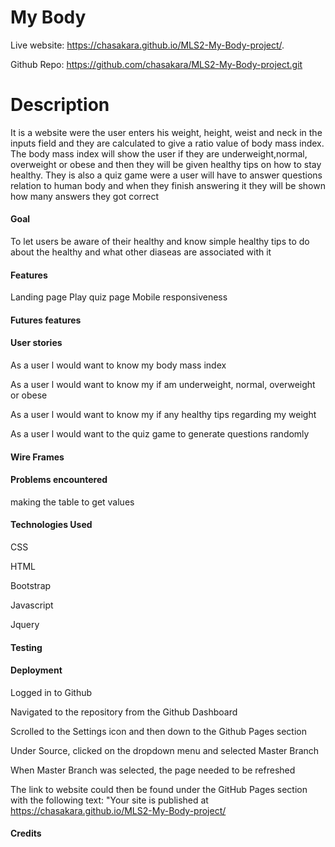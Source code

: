 # My Body 
Live website: https://chasakara.github.io/MLS2-My-Body-project/.

Github Repo: https://github.com/chasakara/MLS2-My-Body-project.git

# Description 
It is a website were the user enters his weight, height, weist and neck in the inputs field and they are calculated to give a ratio value of body mass index. The body mass index will show the user if they are underweight,normal, overweight or obese and then they will be given healthy tips on how to stay healthy. 
They is also a quiz game were a user will  have to answer questions relation to human body and when they finish answering it they will be shown how many answers they got correct

#### Goal
To let users be aware of their healthy and know simple healthy tips to do about the healthy and what other diaseas are associated with it

#### Features
Landing page 
Play quiz page 
Mobile responsiveness

#### Futures features



#### User stories
As a user l would want to know my body mass index
 
As a user l would want to know my if am underweight, normal, overweight or obese

As a user l would want to know my if any healthy tips regarding my weight 

As a user l would want to the quiz game to generate questions randomly

#### Wire Frames

#### Problems encountered
making the table to get values

#### Technologies Used 
CSS

HTML

Bootstrap

Javascript

Jquery

#### Testing

#### Deployment

Logged in to Github

Navigated to the repository from the Github Dashboard

Scrolled to the Settings icon and then down to the Github Pages section

Under Source, clicked on the dropdown menu and selected Master Branch

When Master Branch was selected, the page needed to be refreshed

The link to website could then be found under the GitHub Pages section with the following text: "Your site is published at https://chasakara.github.io/MLS2-My-Body-project/

#### Credits

